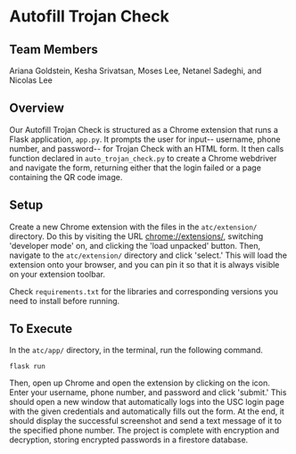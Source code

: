 # Autofill Trojan Check
## Team Members
Ariana Goldstein, Kesha Srivatsan, Moses Lee, Netanel Sadeghi, and Nicolas Lee

## Overview
Our Autofill Trojan Check is structured as a Chrome extension that runs a Flask application, `app.py`. It prompts the user for input-- username, phone number, and password-- for Trojan Check with an HTML form. It then calls function declared in `auto_trojan_check.py` to create a Chrome webdriver and navigate the form, returning either that the login failed or a page containing the QR code image. 

## Setup
Create a new Chrome extension with the files in the `atc/extension/` directory. Do this by visiting the URL <chrome://extensions/>, switching 'developer mode' on, and clicking the 'load unpacked' button. Then, navigate to the `atc/extension/` directory and click 'select.' This will load the extension onto your browser, and you can pin it so that it is always visible on your extension toolbar.

Check `requirements.txt` for the libraries and corresponding versions you need to install before running.

## To Execute
In the `atc/app/` directory, in the terminal, run the following command.
```
flask run
```
Then, open up Chrome and open the extension by clicking on the icon. Enter your username, phone number, and password and click 'submit.' This should open a new window that automatically logs into the USC login page with the given credentials and automatically fills out the form. At the end, it should display the successful screenshot and send a text message of it to the specified phone number. The project is complete with encryption and decryption, storing encrypted passwords in a firestore database. 
